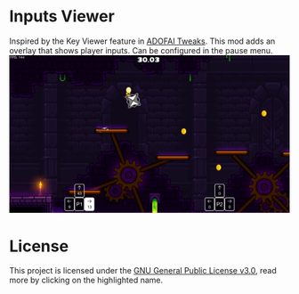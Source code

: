 # Inputs Viewer

Inspired by the Key Viewer feature in [ADOFAI Tweaks](https://github.com/PizzaLovers007/AdofaiTweaks). This mod adds an overlay that shows player inputs. Can be configured in the pause menu.\
![Example](screenshots/thetower.png)

# License

This project is licensed under the [GNU General Public License v3.0](https://choosealicense.com/licenses/gpl-3.0/), read more by clicking on the highlighted name.